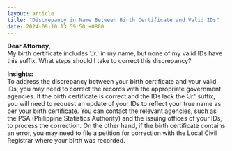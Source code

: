 ```yaml
---
layout: article
title: "Discrepancy in Name Between Birth Certificate and Valid IDs"
date: 2024-09-10 13:59:50 +0800
---
```


<p><strong>Dear Attorney,</strong><br>My birth certificate includes 'Jr.' in my name, but none of my valid IDs have this suffix. What steps should I take to correct this discrepancy?</p><p><strong>Insights:</strong><br>To address the discrepancy between your birth certificate and your valid IDs, you may need to correct the records with the appropriate government agencies. If the birth certificate is correct and the IDs lack the 'Jr.' suffix, you will need to request an update of your IDs to reflect your true name as per your birth certificate. You can contact the relevant agencies, such as the PSA (Philippine Statistics Authority) and the issuing offices of your IDs, to process the correction. On the other hand, if the birth certificate contains an error, you may need to file a petition for correction with the Local Civil Registrar where your birth was recorded.</p>